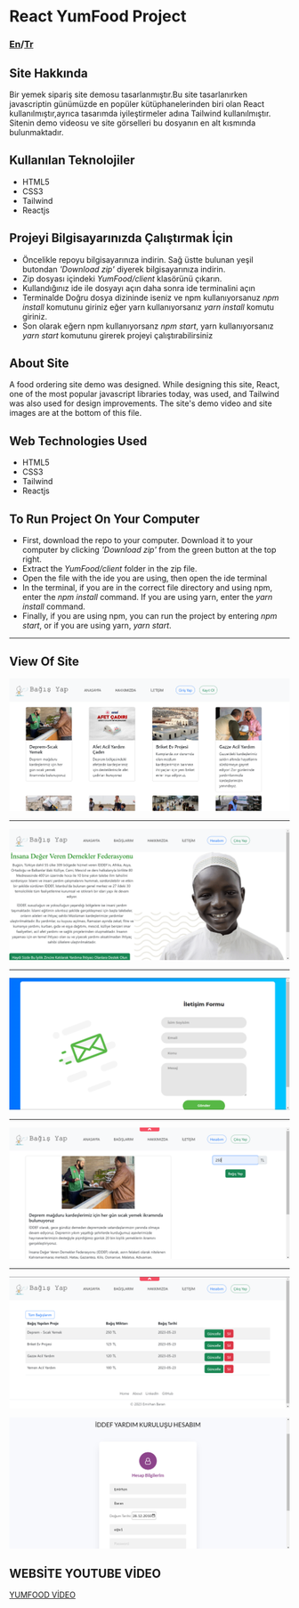 # React YumFood Project
### [En](#about-site)/[Tr](#anasayfa)
## Site Hakkında
Bir yemek sipariş site demosu tasarlanmıştır.Bu site tasarlanırken javascriptin günümüzde en popüler kütüphanelerinden biri olan React kullanılmıştır,ayrıca tasarımda iyileştirmeler adına Tailwind kullanılmıştır.
Sitenin demo videosu ve site görselleri bu dosyanın en alt kısmında bulunmaktadır.
## Kullanılan Teknolojiler
+ HTML5
+ CSS3 
+ Tailwind
+ Reactjs
## Projeyi Bilgisayarınızda Çalıştırmak İçin
+ Öncelikle repoyu bilgisayarınıza indirin. Sağ üstte bulunan yeşil butondan *'Download zip'* diyerek bilgisayarınıza indirin.
+ Zip dosyası içindeki *YumFood/client* klasörünü çıkarın.
+ Kullandığınız ide ile dosyayı açın daha sonra ide terminalini açın
+ Terminalde Doğru dosya dizininde iseniz ve npm kullanıyorsanuz *npm install* komutunu giriniz eğer yarn kullanıyorsanız *yarn install* komutu giriniz.
+ Son olarak eğern npm kullanıyorsanz *npm start*, yarn kullanıyorsanız *yarn start* komutunu girerek projeyi çalıştırabilirsiniz 

## About Site
A food ordering site demo was designed. While designing this site, React, one of the most popular javascript libraries today, was used, and Tailwind was also used for design improvements.
The site's demo video and site images are at the bottom of this file.

## Web Technologies Used
+ HTML5
+ CSS3
+ Tailwind
+ Reactjs
## To Run Project On Your Computer
+ First, download the repo to your computer. Download it to your computer by clicking *'Download zip'* from the green button at the top right.
+ Extract the *YumFood/client* folder in the zip file.
+ Open the file with the ide you are using, then open the ide terminal
+ In the terminal, if you are in the correct file directory and using npm, enter the *npm install* command. If you are using yarn, enter the *yarn install* command.
+ Finally, if you are using npm, you can run the project by entering *npm start*, or if you are using yarn, *yarn start*.

***
## View Of Site
![w1](https://raw.githubusercontent.com/emirhanbaran0/IDDEF/main/images/sitedenornekler/anasayfa.png)
***
![w2](https://raw.githubusercontent.com/emirhanbaran0/IDDEF/main/images/sitedenornekler/aboutUs.png)
***
![w3](https://raw.githubusercontent.com/emirhanbaran0/IDDEF/main/images/sitedenornekler/iletisim.png)
***
![w4](https://raw.githubusercontent.com/emirhanbaran0/IDDEF/main/images/sitedenornekler/ornek.png)
***
![w5](https://raw.githubusercontent.com/emirhanbaran0/IDDEF/main/images/sitedenornekler/bagislarim.png)

![w6](https://raw.githubusercontent.com/emirhanbaran0/IDDEF/main/images/sitedenornekler/hesapbilgilerim.png)


## WEBSİTE YOUTUBE VİDEO
[YUMFOOD VİDEO](https://youtu.be/LCT1f_yoZh4)
